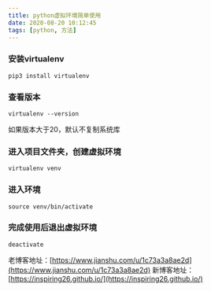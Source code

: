 ```yaml
---
title: python虚拟环境简单使用
date: 2020-08-20 10:12:45
tags: [python, 方法]
---
```

### 安装virtualenv
```
pip3 install virtualenv
```
### 查看版本
```
virtualenv --version
```
如果版本大于20，默认不复制系统库

### 进入项目文件夹，创建虚拟环境
```
virtualenv venv
```
### 进入环境
```
source venv/bin/activate
```
### 完成使用后退出虚拟环境
```
deactivate
```



老博客地址：[https://www.jianshu.com/u/1c73a3a8ae2d](https://www.jianshu.com/u/1c73a3a8ae2d)
新博客地址：[https://inspiring26.github.io/](https://inspiring26.github.io/)